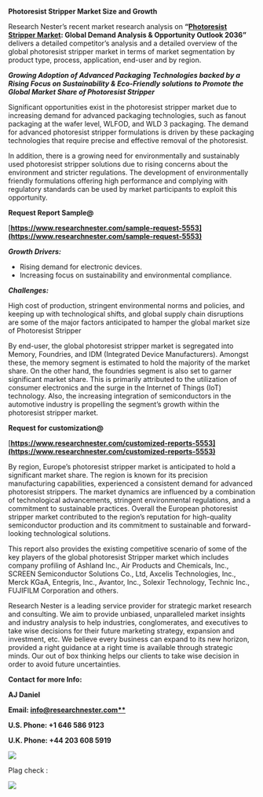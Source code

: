﻿**Photoresist Stripper Market Size and Growth**

Research Nester’s recent market research analysis on **“[Photoresist Stripper Market](https://www.researchnester.com/reports/photoresist-stripper-market/5553): Global Demand Analysis & Opportunity Outlook 2036”** delivers a detailed competitor’s analysis and a detailed overview of the global photoresist stripper market in terms of market segmentation by product type, process, application, end-user and by region. 

***Growing Adoption of Advanced Packaging Technologies backed by a Rising Focus on Sustainability & Eco-Friendly solutions to Promote the Global Market Share of Photoresist Stripper***

Significant opportunities exist in the photoresist stripper market due to increasing demand for advanced packaging technologies, such as fanout packaging at the wafer level, WLFOD, and WLD 3 packaging. The demand for advanced photoresist stripper formulations is driven by these packaging technologies that require precise and effective removal of the photoresist.

In addition, there is a growing need for environmentally and sustainably used photoresist stripper solutions due to rising concerns about the environment and stricter regulations. The development of environmentally friendly formulations offering high performance and complying with regulatory standards can be used by market participants to exploit this opportunity.

**Request Report Sample@**

[**https://www.researchnester.com/sample-request-5553](https://www.researchnester.com/sample-request-5553)** 

***Growth Drivers:***

- Rising demand for electronic devices.
- Increasing focus on sustainability and environmental compliance. 

***Challenges:***

High cost of production, stringent environmental norms and policies, and keeping up with technological shifts, and global supply chain disruptions are some of the major factors anticipated to hamper the global market size of Photoresist Stripper 

By end-user, the global photoresist stripper market is segregated into Memory, Foundries, and IDM (Integrated Device Manufacturers). Amongst these, the memory segment is estimated to hold the majority of the market share. On the other hand, the foundries segment is also set to garner significant market share. This is primarily attributed to the utilization of consumer electronics and the surge in the Internet of Things (IoT) technology. Also, the increasing integration of semiconductors in the automotive industry is propelling the segment’s growth within the photoresist stripper market. 

**Request for customization@**

[**https://www.researchnester.com/customized-reports-5553](https://www.researchnester.com/customized-reports-5553)** 

By region, Europe’s photoresist stripper market is anticipated to hold a significant market share. The region is known for its precision manufacturing capabilities, experienced a consistent demand for advanced photoresist strippers. The market dynamics are influenced by a combination of technological advancements, stringent environmental regulations, and a commitment to sustainable practices. Overall the European photoresist stripper market contributed to the region’s reputation for high-quality semiconductor production and its commitment to sustainable and forward-looking technological solutions. 

This report also provides the existing competitive scenario of some of the key players of the global photoresist Stripper market which includes company profiling of Ashland Inc., Air Products and Chemicals, Inc., SCREEN Semiconductor Solutions Co., Ltd, Axcelis Technologies, Inc., Merck KGaA, Entegris, Inc., Avantor, Inc., Solexir Technology, Technic Inc., FUJIFILM Corporation and others.      

Research Nester is a leading service provider for strategic market research and consulting. We aim to provide unbiased, unparalleled market insights and industry analysis to help industries, conglomerates, and executives to take wise decisions for their future marketing strategy, expansion and investment, etc. We believe every business can expand to its new horizon, provided a right guidance at a right time is available through strategic minds. Our out of box thinking helps our clients to take wise decision in order to avoid future uncertainties.

**Contact for more Info:**

**AJ Daniel**

**Email: [info@researchnester.com**](mailto:info@researchnester.com)**

**U.S. Phone: +1 646 586 9123** 

**U.K. Phone: +44 203 608 5919**

![](Aspose.Words.e78febc9-a09d-4729-84f2-716f0e8a18b3.001.png)

Plag check :

![](Aspose.Words.e78febc9-a09d-4729-84f2-716f0e8a18b3.002.png)
